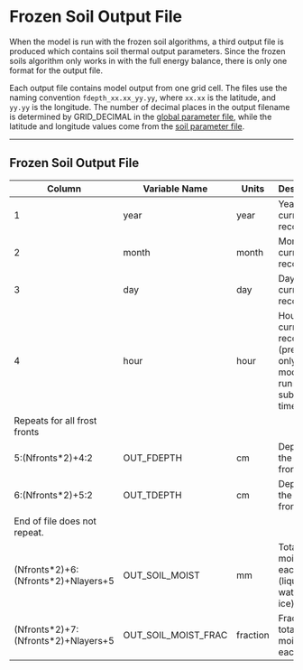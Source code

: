 # Frozen Soil Output File

When the model is run with the frozen soil algorithms, a third output file is produced which contains soil thermal output parameters. Since the frozen soils algorithm only works in with the full energy balance, there is only one format for the output file.

Each output file contains model output from one grid cell. The files use the naming convention `fdepth_xx.xx_yy.yy`, where `xx.xx` is the latitude, and `yy.yy` is the longitude. The number of decimal places in the output filename is determined by GRID_DECIMAL in the [global parameter file](GlobalParam.md), while the latitude and longitude values come from the [soil parameter file](SoilParam.md).

* * *

## Frozen Soil Output File

| Column                              	| Variable Name       	| Units    	| Description                                                                     	|
|-------------------------------------	|---------------------	|----------	|---------------------------------------------------------------------------------	|
| 1                                   	| year                	| year     	| Year of current record                                                          	|
| 2                                   	| month               	| month    	| Month of current record                                                         	|
| 3                                   	| day                 	| day      	| Day of current record                                                           	|
| 4                                   	| hour                	| hour     	| Hour of current record (present only if model is run at a sub-daily time step). 	|
| Repeats for all frost fronts        	|                     	|          	|                                                                                 	|
| 5:(Nfronts\*2)+4:2                   	| OUT_FDEPTH          	| cm       	| Depth of the freezing front                                                     	|
| 6:(Nfronts\*2)+5:2                   	| OUT_TDEPTH          	| cm       	| Depth of the thawing front                                                      	|
| End of file does not repeat.        	|                     	|          	|                                                                                 	|
| (Nfronts\*2)+6:(Nfronts\*2)+Nlayers+5 | OUT_SOIL_MOIST      	| mm       	| Total soil moisture in each layer (liquid water plus ice)                       	|
| (Nfronts\*2)+7:(Nfronts\*2)+Nlayers+5 | OUT_SOIL_MOIST_FRAC 	| fraction 	| Fraction of total soil moisture in each layer                                   	|
